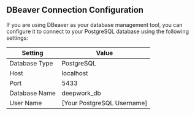

## DBeaver Connection Configuration

If you are using DBeaver as your database management tool, you can configure it to connect to your PostgreSQL database using the following settings:

| Setting             | Value                                     |
|---------------------|-------------------------------------------|
| Database Type       | PostgreSQL                                |
| Host                | localhost                                 |
| Port                | 5433                                      |
| Database Name       | deepwork_db                               |
| User Name           | [Your PostgreSQL Username]                |